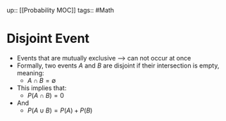 up:: [[Probability MOC]]
tags:: #Math 
# Disjoint Event
- Events that are mutually exclusive --> can not occur at once
- Formally, two events $A$ and $B$ are disjoint if their intersection is empty, meaning:
	- $A∩B=∅$
- This implies that:
	- $P(A∩B)=0$
- And
	- $P(A∪B)=P(A)+P(B)$
	